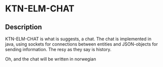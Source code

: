 KTN-ELM-CHAT
===========

## Description

KTN-ELM-CHAT is what is suggests, a chat.
The chat is implemented in java, using sockets for connections between
entities and JSON-objects for sending information.
The resy as they say is history.

Oh, and the chat will be written in norwegian


